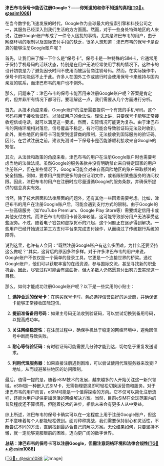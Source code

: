**津巴布韦保号卡能否注册Google？——你知道的和你不知道的真相[[TG💪+ @esim1088](https://t.me/s/esim1088)]**

在当今数字化飞速发展的时代，Google作为全球最大的搜索引擎和科技公司之一，其服务已经深入到我们生活的方方面面。然而，对于一些身处特殊地区的人来说，注册Google账户却成了一件令人困扰的事情。尤其是津巴布韦的用户，由于网络环境的限制以及国际支付手段的缺乏，很多人想知道：津巴布韦的保号卡是否真的能够注册Google账户呢？

首先，让我们来了解一下什么是“保号卡”。保号卡是一种特殊的SIM卡，它通常用于保持手机号码的活跃状态，特别是在用户无法经常使用手机的情况下。这种卡的设计初衷是为了避免因长时间不使用而被运营商注销号码。然而，在实际操作中，保号卡的功能远不止于此。许多人在国外工作或旅行时会使用保号卡来维持与国内亲友的联系，而津巴布韦的用户也不例外。

那么，问题来了：津巴布韦的保号卡能否用来注册Google账户呢？答案是肯定的，但并非所有情况下都可行。要理解这一点，我们需要从几个方面进行分析。

首先，从技术角度来看，Google账户的注册需要提供一个有效的手机号码。这个号码将用于接收验证码，以验证用户的合法性。理论上讲，只要保号卡能够正常接收短信或电话，就可以满足这一要求。然而，实际情况可能更为复杂。由于津巴布韦的网络环境相对落后，信号覆盖不稳定，有时可能会导致验证码无法及时收到。此外，某些地区的保号卡可能受到运营商的限制，无法接收到国际服务的验证码。因此，在尝试注册之前，建议先测试一下保号卡是否能够顺利接收来自Google的短信。

其次，从法律和政策的角度来看，津巴布韦的用户在注册Google账户时也需要考虑当地的法律法规。虽然Google的服务条款并没有明确禁止来自特定国家的用户注册账户，但在某些情况下，Google可能会对来自高风险地区的账户采取额外的安全措施。例如，要求用户提供更多的身份证明文件，或者限制某些服务的访问权限。因此，津巴布韦的用户在注册时应尽量遵循Google的服务条款，并确保所提供的信息真实有效。

当然，除了技术层面和法律层面的问题外，还有其他一些因素需要考虑。比如，津巴布韦的用户在注册Google账户后，可能会遇到支付方式的限制。由于Google的一些高级服务（如YouTube Premium、Google Play Store等）需要绑定信用卡或其他支付方式，而津巴布韦的信用卡普及率较低，这可能导致部分用户无法享受这些服务。不过，随着电子钱包和虚拟货币的兴起，这个问题正在逐步得到解决。一些用户已经开始通过第三方支付平台来完成支付操作，从而绕过了传统银行系统的障碍。

说到这里，也许有人会问：“既然注册Google账户有这么多困难，为什么还要坚持这么做呢？”其实，这背后的原因多种多样。对于许多津巴布韦的用户来说，Google账户不仅仅是一个简单的登录工具，它更是一个连接世界的桥梁。通过Google账户，他们可以获取丰富的在线资源，参与国际交流，甚至寻找新的职业机会。因此，尽管过程可能会有些曲折，但大多数人仍然愿意付出努力去实现这一目标。

那么，如何才能成功注册Google账户呢？以下是一些实用的小贴士：

1. **选择合适的保号卡**：在购买保号卡时，务必选择信誉良好的运营商，并确保该卡能够正常接收国际短信。
   
2. **提前准备备用号码**：如果主号码无法收到验证码，可以尝试切换到备用号码，以提高成功率。
   
3. **关注网络稳定性**：在注册过程中，确保手机处于稳定的网络环境中，避免因信号中断而导致失败。
   
4. **耐心等待验证码**：有时验证码可能需要几分钟才能到达，切勿急于重复发送请求。
   
5. **利用代理服务器**：如果直接注册遇到困难，可以尝试使用代理服务器来改变IP地址，从而规避某些地区的访问限制。

最后，值得一提的是，随着eSIM技术的发展，越来越多的人开始关注这一新兴领域。eSIM是一种嵌入式SIM卡，无需物理更换即可轻松切换运营商和服务。对于津巴布韦的用户而言，eSIM可能是一个值得探索的方向。它不仅可以简化注册流程，还能为用户提供更加灵活的网络解决方案。当然，目前eSIM在全球范围内的普及程度还不算很高，但随着技术的进步，相信未来会有更多人从中受益。

综上所述，津巴布韦的保号卡确实可以在一定程度上用于注册Google账户，但这并不意味着每个人都能轻松做到。面对种种挑战，我们需要保持耐心和灵活性，不断尝试不同的方法，直到找到最适合自己的解决方案。无论结果如何，只要坚持不懈，就一定能够克服眼前的困难，迈向更广阔的数字世界。

**总结：津巴布韦的保号卡可以注册Google，但需注意网络环境和法律合规性[[TG💪+ @esim1088](https://t.me/s/esim1088)]**

[[TG💪+ @esim1088](https://t.me/s/esim1088) ![Image](https://i.postimg.cc/4NQfJmqS/Snipaste-2025-05-13-00-14-12.png)]
